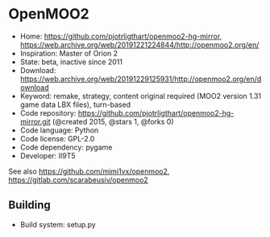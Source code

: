 # OpenMOO2

- Home: https://github.com/pjotrligthart/openmoo2-hg-mirror, https://web.archive.org/web/20191221224844/http://openmoo2.org/en/
- Inspiration: Master of Orion 2
- State: beta, inactive since 2011
- Download: https://web.archive.org/web/20191229125931/http://openmoo2.org/en/download
- Keyword: remake, strategy, content original required (MOO2 version 1.31 game data LBX files), turn-based
- Code repository: https://github.com/pjotrligthart/openmoo2-hg-mirror.git (@created 2015, @stars 1, @forks 0)
- Code language: Python
- Code license: GPL-2.0
- Code dependency: pygame
- Developer: II9T5

See also https://github.com/mimi1vx/openmoo2, https://gitlab.com/scarabeusiv/openmoo2

## Building

- Build system: setup.py
